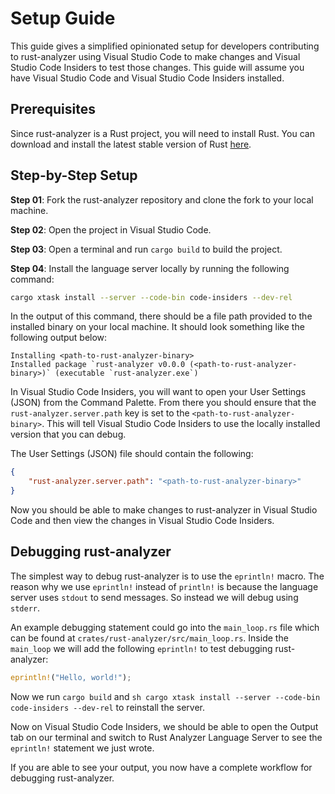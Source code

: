 # Setup Guide

This guide gives a simplified opinionated setup for developers contributing to rust-analyzer using Visual Studio Code to make changes and Visual Studio Code Insiders to test those changes. This guide will assume you have Visual Studio Code and Visual Studio Code Insiders installed.

## Prerequisites

Since rust-analyzer is a Rust project, you will need to install Rust. You can download and install the latest stable version of Rust [here](https://www.rust-lang.org/tools/install).

## Step-by-Step Setup

**Step 01**: Fork the rust-analyzer repository and clone the fork to your local machine.

**Step 02**: Open the project in Visual Studio Code.

**Step 03**: Open a terminal and run `cargo build` to build the project.

**Step 04**: Install the language server locally by running the following command:

```sh
cargo xtask install --server --code-bin code-insiders --dev-rel
```

In the output of this command, there should be a file path provided to the installed binary on  your local machine.
It should look something like the following output below:

```
Installing <path-to-rust-analyzer-binary>
Installed package `rust-analyzer v0.0.0 (<path-to-rust-analyzer-binary>)` (executable `rust-analyzer.exe`)
```

In Visual Studio Code Insiders, you will want to open your User Settings (JSON) from the Command Palette. From there you should ensure that the `rust-analyzer.server.path` key is set to the `<path-to-rust-analyzer-binary>`. This will tell Visual Studio Code Insiders to use the locally installed version that you can debug.

The User Settings (JSON) file should contain the following:

```json
{
    "rust-analyzer.server.path": "<path-to-rust-analyzer-binary>"
}
```

Now you should be able to make changes to rust-analyzer in Visual Studio Code and then view the changes in Visual Studio Code Insiders.

## Debugging rust-analyzer
The simplest way to debug rust-analyzer is to use the `eprintln!` macro. The reason why we use `eprintln!` instead of `println!` is because the language server uses `stdout` to send messages. So instead we will debug using `stderr`.

An example debugging statement could go into the `main_loop.rs` file which can be found at `crates/rust-analyzer/src/main_loop.rs`. Inside the `main_loop` we will add the following `eprintln!` to test debugging rust-analyzer:

```rs
eprintln!("Hello, world!");
```

Now we run `cargo build` and `sh
cargo xtask install --server --code-bin code-insiders --dev-rel` to reinstall the server.

Now on Visual Studio Code Insiders, we should be able to open the Output tab on our terminal and switch to Rust Analyzer Language Server to see the `eprintln!` statement we just wrote.

If you are able to see your output, you now have a complete workflow for debugging rust-analyzer.
